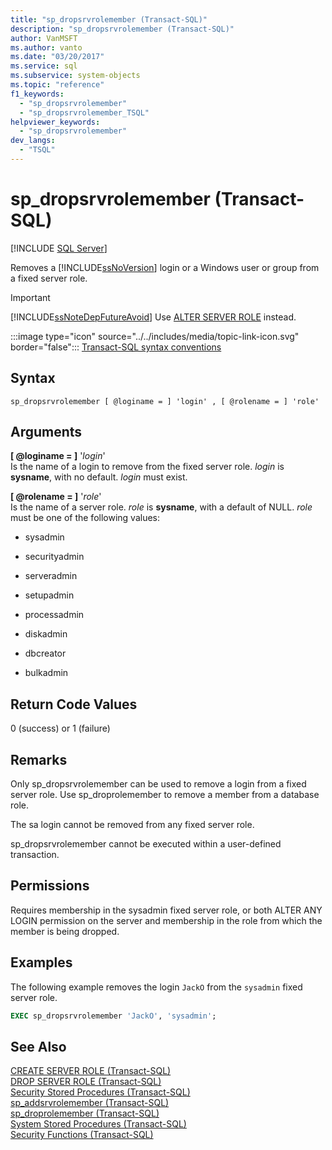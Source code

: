 ```yaml
---
title: "sp_dropsrvrolemember (Transact-SQL)"
description: "sp_dropsrvrolemember (Transact-SQL)"
author: VanMSFT
ms.author: vanto
ms.date: "03/20/2017"
ms.service: sql
ms.subservice: system-objects
ms.topic: "reference"
f1_keywords:
  - "sp_dropsrvrolemember"
  - "sp_dropsrvrolemember_TSQL"
helpviewer_keywords:
  - "sp_dropsrvrolemember"
dev_langs:
  - "TSQL"
---
```

# sp_dropsrvrolemember (Transact-SQL)

 [!INCLUDE [SQL Server](../../includes/applies-to-version/sqlserver.md)]

Removes a [!INCLUDE[ssNoVersion](../../includes/ssnoversion-md.md)] login or a Windows user or group from a fixed server role.

> [!IMPORTANT]
> [!INCLUDE[ssNoteDepFutureAvoid](../../includes/ssnotedepfutureavoid-md.md)] Use [ALTER SERVER ROLE](../../t-sql/statements/alter-server-role-transact-sql.md) instead.

:::image type="icon" source="../../includes/media/topic-link-icon.svg" border="false"::: [Transact-SQL syntax conventions](../../t-sql/language-elements/transact-sql-syntax-conventions-transact-sql.md)

## Syntax

```
sp_dropsrvrolemember [ @loginame = ] 'login' , [ @rolename = ] 'role'  
```

## Arguments

**[ @loginame = ]** '_login_'  
Is the name of a login to remove from the fixed server role. *login* is **sysname**, with no default. *login* must exist.  

**[ @rolename = ]** '_role_'  
Is the name of a server role. *role* is **sysname**, with a default of NULL. *role* must be one of the following values:  

-   sysadmin  
  
-   securityadmin  
  
-   serveradmin  
  
-   setupadmin  
  
-   processadmin  
  
-   diskadmin  
  
-   dbcreator  
  
-   bulkadmin 
  
## Return Code Values  
 0 (success) or 1 (failure)  
  
## Remarks  
 Only sp_dropsrvrolemember can be used to remove a login from a fixed server role. Use sp_droprolemember to remove a member from a database role.  
  
 The sa login cannot be removed from any fixed server role.  
  
 sp_dropsrvrolemember cannot be executed within a user-defined transaction.  
  
## Permissions  
 Requires membership in the sysadmin fixed server role, or both ALTER ANY LOGIN permission on the server and membership in the role from which the member is being dropped.  
  
## Examples  
 The following example removes the login `JackO` from the `sysadmin` fixed server role.  
  
```sql
EXEC sp_dropsrvrolemember 'JackO', 'sysadmin';  
```  
  
## See Also  
 [CREATE SERVER ROLE &#40;Transact-SQL&#41;](../../t-sql/statements/create-server-role-transact-sql.md)   
 [DROP SERVER ROLE &#40;Transact-SQL&#41;](../../t-sql/statements/drop-server-role-transact-sql.md)   
 [Security Stored Procedures &#40;Transact-SQL&#41;](../../relational-databases/system-stored-procedures/security-stored-procedures-transact-sql.md)   
 [sp_addsrvrolemember &#40;Transact-SQL&#41;](../../relational-databases/system-stored-procedures/sp-addsrvrolemember-transact-sql.md)   
 [sp_droprolemember &#40;Transact-SQL&#41;](../../relational-databases/system-stored-procedures/sp-droprolemember-transact-sql.md)   
 [System Stored Procedures &#40;Transact-SQL&#41;](../../relational-databases/system-stored-procedures/system-stored-procedures-transact-sql.md)   
 [Security Functions &#40;Transact-SQL&#41;](../../t-sql/functions/security-functions-transact-sql.md)  

